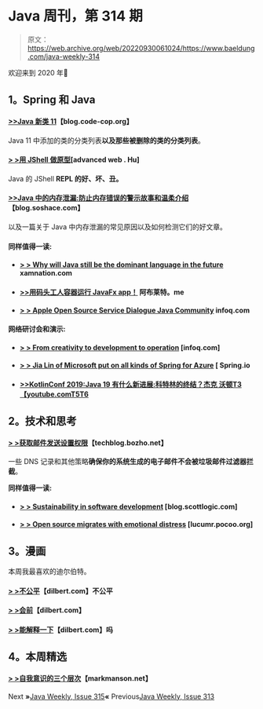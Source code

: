 # Java 周刊，第 314 期

> 原文：<https://web.archive.org/web/20220930061024/https://www.baeldung.com/java-weekly-314>

欢迎来到 2020 年🙂

## **1。Spring 和 Java**

#### [**>>Java 新类 11**](https://web.archive.org/web/20221129000353/http://blog.code-cop.org/2019/12/new-classes-in-java-11.html)【blog.code-cop.org】

Java 11 中添加的类的分类列表**以及那些被删除的类的分类列表**。

#### [**> >用 JShell 做原型**](https://web.archive.org/web/20221129000353/https://advancedweb.hu/prototyping-with-jshell/)[advanced web . Hu]

Java 的 JShell **REPL 的好、坏、丑。**

#### [**>>Java 中的内存泄漏:防止内存错误的警示故事和温柔介绍**](https://web.archive.org/web/20221129000353/https://blog.soshace.com/memory-leaks-in-java-a-cautionary-tale-and-gentle-introduction-to-preventing-memory-errors/)【blog.soshace.com】

以及一篇关于 Java 中内存泄漏的常见原因以及如何检测它们的好文章。

#### **同样值得一读:**

*   #### [**> > Why will Java still be the dominant language in the future**](https://web.archive.org/web/20221129000353/https://www.xamnation.com/why-java-will-remain-a-dominant-language-of-the-future/) xamnation.com

*   #### [**>>用码头工人容器运行 JavaFx app！**](https://web.archive.org/web/20221129000353/https://aboullaite.me/javafx-docker/) 阿布莱特。me

*   #### [**> > Apple Open Source Service Dialogue Java Community**](https://web.archive.org/web/20221129000353/https://www.infoq.com/news/2019/12/apple-opensources-servicetalk/?utm_campaign=infoq_content&utm_source=infoq&utm_medium=feed&utm_term=Java) infoq.com

**网络研讨会和演示:**

*   #### [**> > From creativity to development to operation**](https://web.archive.org/web/20221129000353/https://www.infoq.com/presentations/simplicity-spring-cloud-services/?utm_campaign=infoq_content&utm_source=infoq&utm_medium=feed&utm_term=Java) [infoq.com]

*   #### [**> > Jia Lin of Microsoft put on all kinds of Spring for Azure**](https://web.archive.org/web/20221129000353/https://spring.io/blog/2019/12/27/microsoft-s-jialin-dai-on-the-various-spring-for-azure-starters) [ Spring.io

*   #### [**>>KotlinConf 2019:Java 19 有什么新进展:科特林的终结？杰克 沃顿**T3【youtube.comT5T6](https://web.archive.org/web/20221129000353/https://www.youtube.com/watch?v=te3OU9fxC8U)

## **2。技术和思考**

#### [**> >获取邮件发送设置权限**](https://web.archive.org/web/20221129000353/https://techblog.bozho.net/getting-email-sending-settings-right/)【techblog.bozho.net】

一些 DNS 记录和其他策略**确保你的系统生成的电子邮件不会被垃圾邮件过滤器拦截**。

**同样值得一读:**

*   #### [**> >** **Sustainability in software development**](https://web.archive.org/web/20221129000353/https://blog.scottlogic.com/2019/12/30/sustainability-in-software-development.html) [blog.scottlogic.com]

*   #### [**> > Open source migrates with emotional distress**](https://web.archive.org/web/20221129000353/https://lucumr.pocoo.org/2019/12/28/open-source-migrates/) [lucumr.pocoo.org]

## **3。漫画**

本周我最喜欢的迪尔伯特。

#### [**> >不公平**](https://web.archive.org/web/20221129000353/https://dilbert.com/strip/2019-12-19)【dilbert.com】不公平

#### [**> >会前**](https://web.archive.org/web/20221129000353/https://dilbert.com/strip/2019-12-30)【dilbert.com】

#### [**> >能解释一下**](https://web.archive.org/web/20221129000353/https://dilbert.com/strip/2019-12-31)【dilbert.com】吗

## **4。本周精选**

#### **[> >自我意识的三个层次](https://web.archive.org/web/20221129000353/https://markmanson.net/self-awareness)**【markmanson.net】

Next **»**[Java Weekly, Issue 315](/web/20221129000353/https://www.baeldung.com/java-weekly-315)**«** Previous[Java Weekly, Issue 313](/web/20221129000353/https://www.baeldung.com/java-weekly-313)